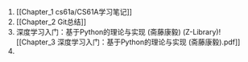 
1. [[Chapter_1 cs61a/CS61A学习笔记]]
2. [[Chapter_2 Git总结]]
3. 深度学习入门：基于Python的理论与实现 (斋藤康毅) (Z-Library)![[Chapter_3 深度学习入门：基于Python的理论与实现 (斋藤康毅).pdf]]
4. 